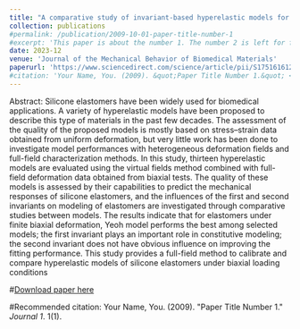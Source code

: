 ```yaml
---
title: "A comparative study of invariant-based hyperelastic models for silicone elastomers under biaxial deformation with the virtual fields method"
collection: publications
#permalink: /publication/2009-10-01-paper-title-number-1
#excerpt: 'This paper is about the number 1. The number 2 is left for future work.'
date: 2023-12
venue: 'Journal of the Mechanical Behavior of Biomedical Materials'
paperurl: 'https://www.sciencedirect.com/science/article/pii/S1751616122004271'
#citation: 'Your Name, You. (2009). &quot;Paper Title Number 1.&quot; <i>Journal 1</i>. 1(1).'
---
```

Abstract:
Silicone elastomers have been widely used for biomedical applications. A variety of hyperelastic models have
been proposed to describe this type of materials in the past few decades. The assessment of the quality of
the proposed models is mostly based on stress–strain data obtained from uniform deformation, but very little
work has been done to investigate model performances with heterogeneous deformation fields and full-field
characterization methods. In this study, thirteen hyperelastic models are evaluated using the virtual fields
method combined with full-field deformation data obtained from biaxial tests. The quality of these models is
assessed by their capabilities to predict the mechanical responses of silicone elastomers, and the influences of
the first and second invariants on modeling of elastomers are investigated through comparative studies between
models. The results indicate that for elastomers under finite biaxial deformation, Yeoh model performs the
best among selected models; the first invariant plays an important role in constitutive modeling; the second
invariant does not have obvious influence on improving the fitting performance. This study provides a full-field
method to calibrate and compare hyperelastic models of silicone elastomers under biaxial loading conditions

#[Download paper here](http://academicpages.github.io/files/paper1.pdf)

#Recommended citation: Your Name, You. (2009). "Paper Title Number 1." <i>Journal 1</i>. 1(1).
